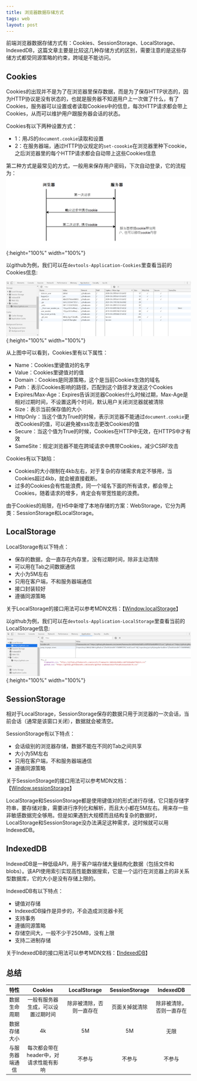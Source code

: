 ```yaml
---
title: 浏览器数据存储方式
tags: web
layout: post
---
```


前端浏览器数据存储方式有：Cookies、SessionStorage、LocalStorage、IndexedDB，这篇文章主要是比较这几种存储方式的区别，需要注意的是这些存储方式都受同源策略的约束，跨域是不能访问。

## Cookies
Cookies的出现并不是为了在浏览器里保存数据，而是为了保存HTTP状态的，因为HTTP协议是没有状态的，也就是服务器不知道用户上一次做了什么，有了Cookies，服务器可以设置或者读取Cookies中的信息，每次HTTP请求都会带上Cookies，从而可以维护用户跟服务器会话的状态。


Cookies有以下两种设置方式：
- 1：用JS的```document.cookie```读取和设置
- 2：在服务器端，通过HTTP协议规定的```set-coookie```在浏览器里种下cookie，之后浏览器里的每个HTTP请求都会自动带上这些Cookies信息

第二种方式是最常见的方式，一般用来保存用户密码，下次自动登录，它的流程为：
![web-storage](/assets/images/posts/web/web-storage01.png){:height="100%" width="100%"}

以github为例，我们可以在```devtools-Application-Cookies```里查看当前的Cookies信息:

![web-storage](/assets/images/posts/web/web-storage02.png){:height="100%" width="100%"}

从上图中可以看到，Cookies里有以下属性：
- Name：Cookies里键值对的名字
- Value：Cookies里键值对的值
- Domain：Cookies是同源策略，这个是当前Cookies生效的域名
- Path：表示Cookies影响的路径，匹配到这个路径才发送这个Cookies
- Expires/Max-Age：Expires告诉浏览器Cookies什么时候过期，Max-Age是相对过期时间，不设置这两个时间，默认用户关闭浏览器就被清除
- Size：表示当前保存值的大小
- HttpOnly：当这个值为True的时候，表示浏览器不能通过```document.cookie```更改Cookies的值，可以避免被xss攻击更改Cookies的值
- Secure：当这个值为True的时候，Cookies在HTTP中无效，在HTTPS中才有效
- SameSite：规定浏览器不能在跨域请求中携带Cookies，减少CSRF攻击

Cookies有以下缺陷：
- Cookies的大小限制在4kb左右，对于复杂的存储需求肯定不够用，当Cookies超过4kb，就会被直接截断。
- 过多的Cookies会有性能浪费，同一个域名下面的所有请求，都会带上Cookies，随着请求的增多，肯定会有带宽性能的浪费。

由于Cookies的局限，在H5中新增了本地存储的方案：WebStorage，它分为两类：SessionStorage和LocalStorage。

## LocalStorage

LocalStorage有以下特点：
- 保存的数据，会一直存在内存里，没有过期时间，除非主动清除
- 可以用在Tab之间数据通信
- 大小为5M左右
- 只用在客户端，不和服务器端通信
- 接口封装较好
- 遵循同源策略

关于LocalStorage的接口用法可以参考MDN文档：【[Window.localStorage](https://developer.mozilla.org/zh-CN/docs/Web/API/Window/localStorage)】

以github为例，我们可以在```devtools-Application-LocalStorage```里查看当前的LocalStorage信息:
![web-storage](/assets/images/posts/web/web-storage03.png){:height="100%" width="100%"}


## SessionStorage
相对于LocalStorage，SessionStorage保存的数据只用于浏览器的一次会话，当前会话（通常是该窗口关闭），数据就会被清空。

SessionStorage有以下特点：
- 会话级别的浏览器存储，数据不能在不同的Tab之间共享
- 大小为5M左右
- 只用在客户端，不和服务器端通信
- 遵循同源策略

关于SessionStorage的接口用法可以参考MDN文档：【[Window.sessionStorage](https://developer.mozilla.org/zh-CN/docs/Web/API/Window/sessionStorage)】


LocalStorage和SessionStorage都是使用键值对的形式进行存储，它只能存储字符串，要存储对象，需要进行序列化和解析，而且大小都在5M左右。用来存一些非敏感数据完全够用。但是如果遇到大规模而且结构复杂的数据时，LocalStorage和SessionStorage没办法满足这种需求，这时候就可以用IndexedDB。

## IndexedDB
IndexedDB是一种低级API，用于客户端存储大量结构化数据（包括文件和blobs）。该API使用索引实现高性能数据搜索，它是一个运行在浏览器上的非关系型数据库，它的大小是没有存储上限的。

IndexedDB有以下特点：
- 键值对存储
- IndexedDB操作是异步的，不会造成浏览器卡死
- 支持事务
- 遵循同源策略
- 存储空间大，一般不少于250MB，没有上限
- 支持二进制存储

关于IndexedDB的接口用法可以参考MDN文档：【[IndexedDB](https://developer.mozilla.org/zh-CN/docs/Web/API/IndexedDB_API)】


## 总结

 特性| Cookies | LocalStorage | SessionStorage | IndexedDB
:-------: | :-------: | :-------:  | :-------:  | :-------: 
数据生命周期 | 一般有服务器生成，可以设置过期时间|除非被清除，否则一直存在|页面关掉就清除|除非被清除，否则一直存在
数据存储大小|4k|5M|5M|无限
与服务器端通信|每次都会带在header中，对请求性能有影响|不参与|不参与|不参与